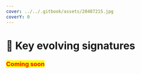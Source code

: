 ```yaml
---
cover: ../../.gitbook/assets/20487215.jpg
coverY: 0
---
```


# 🔑 Key evolving signatures

### <mark style="color:red;">Coming soon</mark>
